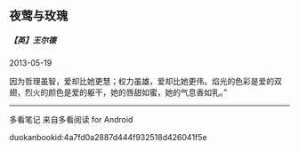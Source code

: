 ## 夜莺与玫瑰

##### 【英】王尔德

  

2013-05-19

因为哲理虽智，爱却比她更慧；权力虽雄，爱却比她更伟。焰光的色彩是爱的双翅，烈火的颜色是爱的躯干，她的唇甜如蜜，她的气息香如乳。”

* * *

多看笔记 来自多看阅读 for Android

duokanbookid:4a7fd0a2887d444f932518d426041f5e


